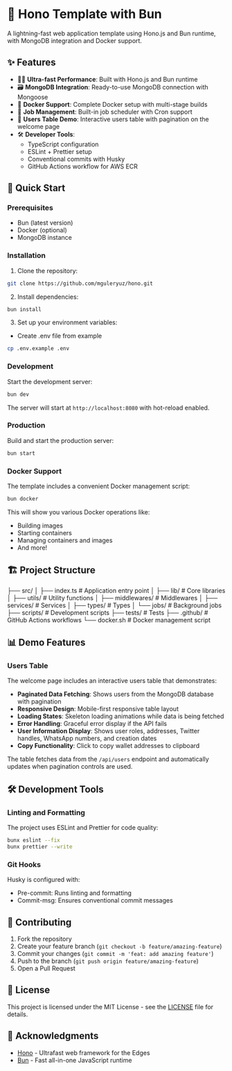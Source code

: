 # 🚀 Hono Template with Bun

A lightning-fast web application template using Hono.js and Bun runtime, with MongoDB integration and Docker support.

## ✨ Features

- 🏃‍♂️ **Ultra-fast Performance**: Built with Hono.js and Bun runtime
- 🗃️ **MongoDB Integration**: Ready-to-use MongoDB connection with Mongoose
- 🐳 **Docker Support**: Complete Docker setup with multi-stage builds
- 🔄 **Job Management**: Built-in job scheduler with Cron support
- 👥 **Users Table Demo**: Interactive users table with pagination on the welcome page
- 🛠️ **Developer Tools**:
  - TypeScript configuration
  - ESLint + Prettier setup
  - Conventional commits with Husky
  - GitHub Actions workflow for AWS ECR

## 🚀 Quick Start

### Prerequisites

- Bun (latest version)
- Docker (optional)
- MongoDB instance

### Installation

1. Clone the repository:

```sh
git clone https://github.com/mguleryuz/hono.git
```

2. Install dependencies:

```sh
bun install
```

3. Set up your environment variables:

- Create .env file from example

```sh
cp .env.example .env
```

### Development

Start the development server:

```sh
bun dev
```

The server will start at `http://localhost:8080` with hot-reload enabled.

### Production

Build and start the production server:

```sh
bun start
```

### Docker Support

The template includes a convenient Docker management script:

```sh
bun docker
```

This will show you various Docker operations like:

- Building images
- Starting containers
- Managing containers and images
- And more!

## 🏗️ Project Structure

├── src/
│ ├── index.ts # Application entry point
│ ├── lib/ # Core libraries
│ ├── utils/ # Utility functions
│ ├── middlewares/ # Middlewares
│ ├── services/ # Services
│ ├── types/ # Types
│ └── jobs/ # Background jobs
├── scripts/ # Development scripts
├── tests/ # Tests
├── .github/ # GitHub Actions workflows
└── docker.sh # Docker management script

## 📊 Demo Features

### Users Table

The welcome page includes an interactive users table that demonstrates:

- **Paginated Data Fetching**: Shows users from the MongoDB database with pagination
- **Responsive Design**: Mobile-first responsive table layout
- **Loading States**: Skeleton loading animations while data is being fetched
- **Error Handling**: Graceful error display if the API fails
- **User Information Display**: Shows user roles, addresses, Twitter handles, WhatsApp numbers, and creation dates
- **Copy Functionality**: Click to copy wallet addresses to clipboard

The table fetches data from the `/api/users` endpoint and automatically updates when pagination controls are used.

## 🛠️ Development Tools

### Linting and Formatting

The project uses ESLint and Prettier for code quality:

```sh
bunx eslint --fix
bunx prettier --write
```

### Git Hooks

Husky is configured with:

- Pre-commit: Runs linting and formatting
- Commit-msg: Ensures conventional commit messages

## 🤝 Contributing

1. Fork the repository
2. Create your feature branch (`git checkout -b feature/amazing-feature`)
3. Commit your changes (`git commit -m 'feat: add amazing feature'`)
4. Push to the branch (`git push origin feature/amazing-feature`)
5. Open a Pull Request

## 📄 License

This project is licensed under the MIT License - see the [LICENSE](LICENSE) file for details.

## 🙏 Acknowledgments

- [Hono](https://hono.dev) - Ultrafast web framework for the Edges
- [Bun](https://bun.sh) - Fast all-in-one JavaScript runtime
